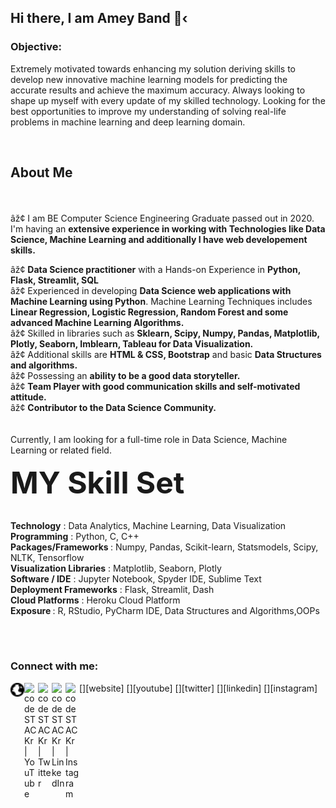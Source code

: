 ## Hi there, I am Amey Band 👋‹

### Objective:
Extremely motivated towards enhancing my solution deriving skills to develop new innovative machine learning models for predicting the accurate results and achieve the maximum accuracy. Always looking to shape up myself with every update of my skilled technology. Looking for the best opportunities to improve my understanding of solving real-life problems in machine learning and deep learning domain. 

<br>

## About Me
<br><br>
âž¢ I am BE Computer Science Engineering Graduate passed out in 2020. I'm having an <b>extensive experience in working with Technologies like Data Science, Machine Learning and additionally I have web developement skills.</b>

âž¢ <b>Data Science practitioner</b> with a Hands-on Experience in <b>Python, Flask, Streamlit, SQL</b>
<br>
âž¢ Experienced in developing <b>Data Science web applications with Machine Learning using Python</b>. Machine Learning Techniques includes <b>Linear Regression, Logistic Regression, Random Forest and some advanced Machine Learning Algorithms.</b>
<br>
âž¢ Skilled in libraries such as <b>Sklearn, Scipy, Numpy, Pandas, Matplotlib, Plotly, Seaborn, Imblearn, Tableau for Data Visualization.</b>
<br>
âž¢ Additional skills are <b>HTML & CSS, Bootstrap</b> and basic <b>Data Structures and algorithms.</b>
<br>
âž¢ Possessing an <b>ability to be a good data storyteller.</b>
<br>
âž¢ <b>Team Player with good communication skills and self-motivated attitude.</b>
<br>
âž¢ <b>Contributor to the Data Science Community.</b>
<br><br><br>
Currently, I am looking for a full-time role in Data Science, Machine Learning or related field.

<html><font size="15"><b>MY Skill Set</b> </font></html>
<br><br>

<b>Technology</b>               : Data Analytics, Machine Learning, Data Visualization
<br>
<b>Programming</b>               : Python, C, C++
<br>
<b>Packages/Frameworks </b>      : Numpy, Pandas, Scikit-learn, Statsmodels, Scipy, NLTK, Tensorflow
<br>
<b>Visualization Libraries</b>   : Matplotlib, Seaborn, Plotly 
<br>
<b>Software / IDE</b>            : Jupyter Notebook, Spyder IDE, Sublime Text
<br>
<b>Deployment Frameworks</b>     : Flask, Streamlit, Dash 
<br>
<b>Cloud Platforms</b>           : Heroku Cloud Platform 
<br>
<b>Exposure </b>                 : R, RStudio, PyCharm IDE, Data Structures and Algorithms,OOPs
<br>
<!--
<br><br>
![Alt Text](https://github.com/DheerajKumar97/DheerajKumar97/blob/master/res%20gif.gif)
-->
<br><br>
### Connect with me:

[<img align="left" alt="codeSTACKr.com" width="22px" src="https://raw.githubusercontent.com/iconic/open-iconic/master/svg/globe.svg" />][website]
[<img align="left" alt="codeSTACKr | YouTube" width="22px" src="https://cdn.jsdelivr.net/npm/simple-icons@v3/icons/youtube.svg" />][youtube]
[<img align="left" alt="codeSTACKr | Twitter" width="22px" src="https://cdn.jsdelivr.net/npm/simple-icons@v3/icons/twitter.svg" />][twitter]
[<img align="left" alt="codeSTACKr | LinkedIn" width="22px" src="https://cdn.jsdelivr.net/npm/simple-icons@v3/icons/linkedin.svg" />][linkedin]
[<img align="left" alt="codeSTACKr | Instagram" width="22px" src="https://cdn.jsdelivr.net/npm/simple-icons@v3/icons/instagram.svg" />][instagram]

<br />
